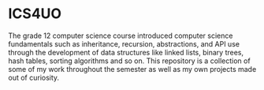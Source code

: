 # ICS4UO
The grade 12 computer science course introduced computer science fundamentals such as inheritance, recursion, abstractions, and API use through the development of data structures like linked lists, binary trees, hash tables, sorting algorithms and so on. This repository is a collection of some of my work throughout the semester as well as my own projects made out of curiosity. 
